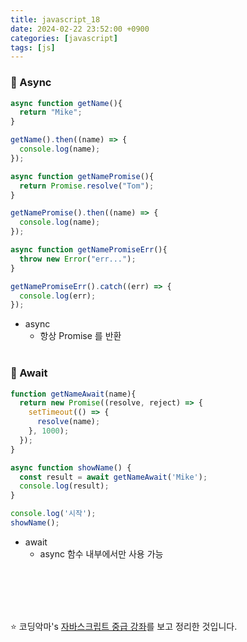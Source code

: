 ```yaml
---
title: javascript_18
date: 2024-02-22 23:52:00 +0900
categories: [javascript]
tags: [js]
---
```


### 🌟 Async
  ```javascript
  async function getName(){
    return "Mike";
  }

  getName().then((name) => {
    console.log(name);
  });

  async function getNamePromise(){
    return Promise.resolve("Tom");
  }

  getNamePromise().then((name) => {
    console.log(name);
  });

  async function getNamePromiseErr(){
    throw new Error("err...");
  }

  getNamePromiseErr().catch((err) => {
    console.log(err);
  });

  ```
  + async  
    - 항상 Promise 를 반환 <br><br>
  
  ### 🌟 Await
  ```javascript
  function getNameAwait(name){
    return new Promise((resolve, reject) => {
      setTimeout(() => {
        resolve(name);
      }, 1000);
    });
  }

  async function showName() {
    const result = await getNameAwait('Mike');
    console.log(result);
  }

  console.log('시작');
  showName();
  ```     
  + await 
    - async 함수 내부에서만 사용 가능

<br><br><br><br> 

:star: 코딩악마's [자바스크립트 중급 강좌](https://www.youtube.com/watch?v=Uh8u20MD978&list=PLZKTXPmaJk8JZ2NAC538UzhY_UNqMdZB4&index=17)를 보고 정리한 것입니다.